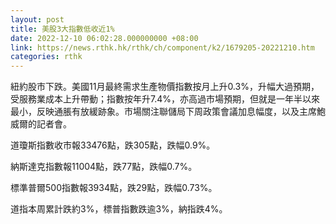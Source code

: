 ```yaml
---
layout: post
title: 美股3大指數低收近1%
date: 2022-12-10 06:02:28.000000000 +08:00
link: https://news.rthk.hk/rthk/ch/component/k2/1679205-20221210.htm
categories: rthk
---
```


紐約股市下跌。美國11月最終需求生產物價指數按月上升0.3%，升幅大過預期，受服務業成本上升帶動；指數按年升7.4%，亦高過市場預期，但就是一年半以來最小，反映通脹有放緩跡象。市場關注聯儲局下周政策會議加息幅度，以及主席鮑威爾的記者會。

道瓊斯指數收市報33476點，跌305點，跌幅0.9%。

納斯達克指數報11004點，跌77點，跌幅0.7%。

標準普爾500指數報3934點，跌29點，跌幅0.73%。

道指本周累計跌約3%，標普指數跌逾3%，納指跌4%。
